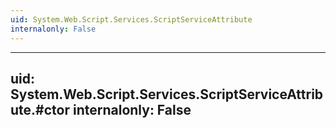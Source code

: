 ```yaml
---
uid: System.Web.Script.Services.ScriptServiceAttribute
internalonly: False
---
```


---
uid: System.Web.Script.Services.ScriptServiceAttribute.#ctor
internalonly: False
---
